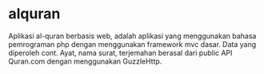 # alquran
Aplikasi al-quran berbasis web, adalah aplikasi yang menggunakan bahasa pemrograman php dengan menggunakan framework mvc dasar. Data yang diperoleh cont. Ayat, nama surat, terjemahan berasal dari public API Quran.com dengan menggunakan GuzzleHttp.
